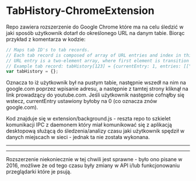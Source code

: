 # TabHistory-ChromeExtension

Repo zawiera rozszerzenie do Google Chrome które ma na celu śledzić w jaki sposób użytkownik dotarł do określonego URL na danym tabie. Biorąc przykład z komentarza w kodzie:

```js
// Maps tab ID's to tab records.
// Each tab record is composed of array of URL entries and index in this array indicating which URL entry is current URL entry of a given tab
// URL entry is a two-element array, where first element is transition type(how user got there) and second is URL itself
// Example tab record: tabHistory[123] = {currentEntry: 1, entries: [["typed", "google.com"], ["link", "youtube.com"]]};
var tabHistory = {};
```

Oznacza to iż użytkownik był na pustym tabie, następnie wszedł na nim na google.com poprzez wpisanie adresu, a następnie z tamtej strony kliknął na link prowadzący do youtube.com.
Jeśli użytkownik następnie cofnąłby się wstecz, currentEntry ustawiony byłoby na 0 (co oznacza znów google.com).

Kod znajduje się w extension/background.js - reszta repo to szkielet komunikacji IPC z daemonem który miał komunikować się z aplikacją desktopową
służącą do śledzenia/analizy czasu jaki użytkownik spędził w danych miejscach w sieci - jednak ta nie została wykonana.


------
------


Rozszerzenie niekoniecznie w tej chwili jest sprawne - było ono pisane w 2016, możliwe że od tego czasu były zmiany w API i/lub funkcjonowaniu przeglądarki które je psują.
